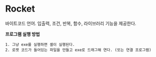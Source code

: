 # Rocket
바이트코드 언어.
입출력, 조건, 반복, 함수, 라이브러리 기능을 제공한다.

**프로그램 실행 방법**
```
1. 그냥 exe를 실행하면 셸이 실행된다.
2. 로켓 코드가 들어있는 파일을 만들고 exe로 드래그해 연다. (또는 연결 프로그램)
```
